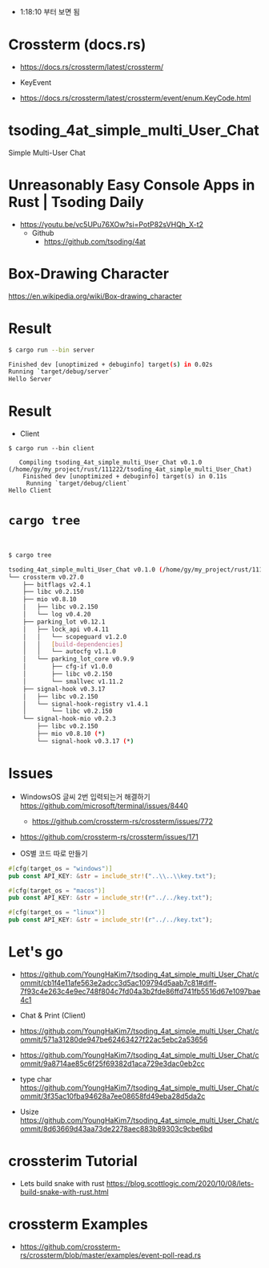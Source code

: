 - 1:18:10 부터 보면 됨 

# Crossterm (docs.rs)

- https://docs.rs/crossterm/latest/crossterm/

- KeyEvent
 - https://docs.rs/crossterm/latest/crossterm/event/enum.KeyCode.html

# tsoding_4at_simple_multi_User_Chat
Simple Multi-User Chat

# Unreasonably Easy Console Apps in Rust | Tsoding Daily
- https://youtu.be/vc5UPu76XOw?si=PotP82sVHQh_X-t2
  - Github
    - https://github.com/tsoding/4at

# Box-Drawing Character

https://en.wikipedia.org/wiki/Box-drawing_character

# Result

```bash
$ cargo run --bin server

Finished dev [unoptimized + debuginfo] target(s) in 0.02s
Running `target/debug/server`
Hello Server

```
# Result

- Client

```
$ cargo run --bin client

   Compiling tsoding_4at_simple_multi_User_Chat v0.1.0 (/home/gy/my_project/rust/111222/tsoding_4at_simple_multi_User_Chat)
    Finished dev [unoptimized + debuginfo] target(s) in 0.11s
     Running `target/debug/client`
Hello Client

```


# ```cargo tree```

```bash
  

$ cargo tree

tsoding_4at_simple_multi_User_Chat v0.1.0 (/home/gy/my_project/rust/111222/tsoding_4at_simple_multi_User_Chat)
└── crossterm v0.27.0
    ├── bitflags v2.4.1
    ├── libc v0.2.150
    ├── mio v0.8.10
    │   ├── libc v0.2.150
    │   └── log v0.4.20
    ├── parking_lot v0.12.1
    │   ├── lock_api v0.4.11
    │   │   └── scopeguard v1.2.0
    │   │   [build-dependencies]
    │   │   └── autocfg v1.1.0
    │   └── parking_lot_core v0.9.9
    │       ├── cfg-if v1.0.0
    │       ├── libc v0.2.150
    │       └── smallvec v1.11.2
    ├── signal-hook v0.3.17
    │   ├── libc v0.2.150
    │   └── signal-hook-registry v1.4.1
    │       └── libc v0.2.150
    └── signal-hook-mio v0.2.3
        ├── libc v0.2.150
        ├── mio v0.8.10 (*)
        └── signal-hook v0.3.17 (*)

```
# Issues

- WindowsOS 글씨 2번 입력되는거 해결하기 https://github.com/microsoft/terminal/issues/8440
  - https://github.com/crossterm-rs/crossterm/issues/772

- https://github.com/crossterm-rs/crossterm/issues/171 

- OS별 코드 따로 만들기
```rs
#[cfg(target_os = "windows")]
pub const API_KEY: &str = include_str!("..\\..\\key.txt");

#[cfg(target_os = "macos")]
pub const API_KEY: &str = include_str!(r"../../key.txt");

#[cfg(target_os = "linux")]
pub const API_KEY: &str = include_str!(r"../../key.txt");
```

# Let's go

- https://github.com/YoungHaKim7/tsoding_4at_simple_multi_User_Chat/commit/cb1f4e11afe563e2adcc3d5ac109794d5aab7c81#diff-7f93c4e263c4e9ec748f804c7fd04a3b2fde86ffd741fb5516d67e1097bae4c1

- Chat & Print (Client)
 - https://github.com/YoungHaKim7/tsoding_4at_simple_multi_User_Chat/commit/571a31280de947be62463427f22ac5ebc2a53656 

- https://github.com/YoungHaKim7/tsoding_4at_simple_multi_User_Chat/commit/9a8714ae85c6f25f69382d1aca729e3dac0eb2cc 

- type char https://github.com/YoungHaKim7/tsoding_4at_simple_multi_User_Chat/commit/3f35ac10fba94628a7ee08658fd49eba28d5da2c

- Usize https://github.com/YoungHaKim7/tsoding_4at_simple_multi_User_Chat/commit/8d63669d43aa73de2278aec883b89303c9cbe6bd 


# crossterim Tutorial

- Lets build snake with rust https://blog.scottlogic.com/2020/10/08/lets-build-snake-with-rust.html

# crossterm Examples

- https://github.com/crossterm-rs/crossterm/blob/master/examples/event-poll-read.rs
